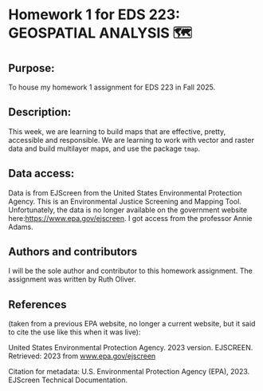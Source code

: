 # Homework 1 for EDS 223: GEOSPATIAL ANALYSIS 🗺️

## Purpose: 

To house my homework 1 assignment for EDS 223 in Fall 2025. 

## Description:

This week, we are learning to build maps that are effective, pretty, accessible and responsible. We are learning to work with vector and raster data and build multilayer maps, and use the package `tmap`.

## Data access:

Data is from EJScreen from the United States Environmental Protection Agency. This is an Environmental Justice Screening and Mapping Tool. Unfortunately, the data is no longer available on the government website here:https://www.epa.gov/ejscreen. I got access from the professor Annie Adams.  

## Authors and contributors

I will be the sole author and contributor to this homework assignment. The assignment was written by Ruth Oliver. 

## References

(taken from a previous EPA website, no longer a current website, but it said to cite the use like this when it was live):

United States Environmental Protection Agency. 2023 version. EJSCREEN. Retrieved: 2023 from www.epa.gov/ejscreen

Citation for metadata: U.S. Environmental Protection Agency (EPA), 2023. EJScreen Technical Documentation.

